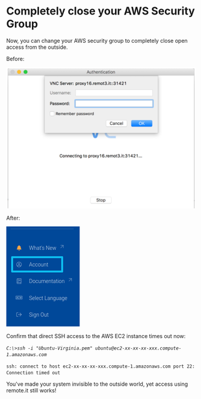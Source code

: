 # Completely close your AWS Security Group

Now, you can change your AWS security group to completely close open access from the outside.

Before:

![](../../.gitbook/assets/image%20%28464%29.png)

After:

![](../../.gitbook/assets/image%20%28168%29.png)

Confirm that direct SSH access to the AWS EC2 instance times out now:

_`C:\>ssh -i "Ubuntu-Virginia.pem" ubuntu@ec2-xx-xx-xx-xxx.compute-1.amazonaws.com`_ 

`ssh: connect to host ec2-xx-xx-xx-xxx.compute-1.amazonaws.com port 22: Connection timed out`

You've made your system invisible to the outside world, yet access using remote.it still works!



